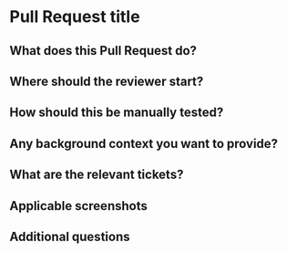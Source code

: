 # Pull Request title

## What does this Pull Request do?


## Where should the reviewer start?


## How should this be manually tested?


## Any background context you want to provide?


## What are the relevant tickets?


## Applicable screenshots


## Additional questions
